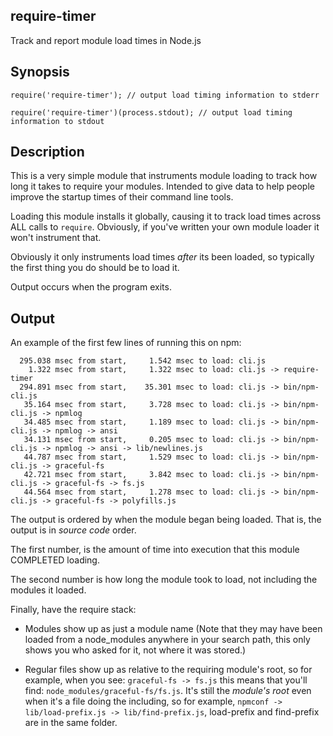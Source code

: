 require-timer
----------

Track and report module load times in Node.js

Synopsis
--------

    require('require-timer'); // output load timing information to stderr

    require('require-timer')(process.stdout); // output load timing information to stdout

Description
-----------

This is a very simple module that instruments module loading to track how
long it takes to require your modules.  Intended to give data to help people
improve the startup times of their command line tools.

Loading this module installs it globally, causing it to track load times
across ALL calls to `require`.  Obviously, if you've written your own module
loader it won't instrument that.

Obviously it only instruments load times *after* its been loaded, so
typically the first thing you do should be to load it.

Output occurs when the program exits. 

Output
------

An example of the first few lines of running this on npm:

````
  295.038 msec from start,     1.542 msec to load: cli.js
    1.322 msec from start,     1.322 msec to load: cli.js -> require-timer
  294.891 msec from start,    35.301 msec to load: cli.js -> bin/npm-cli.js
   35.164 msec from start,     3.728 msec to load: cli.js -> bin/npm-cli.js -> npmlog
   34.485 msec from start,     1.189 msec to load: cli.js -> bin/npm-cli.js -> npmlog -> ansi
   34.131 msec from start,     0.205 msec to load: cli.js -> bin/npm-cli.js -> npmlog -> ansi -> lib/newlines.js
   44.787 msec from start,     1.529 msec to load: cli.js -> bin/npm-cli.js -> graceful-fs
   42.721 msec from start,     3.842 msec to load: cli.js -> bin/npm-cli.js -> graceful-fs -> fs.js
   44.564 msec from start,     1.278 msec to load: cli.js -> bin/npm-cli.js -> graceful-fs -> polyfills.js

````

The output is ordered by when the module began being loaded. That is, the
output is in *source code* order.

The first number, is the amount of time into execution that this module COMPLETED loading.

The second number is how long the module took to load, not including the modules it loaded.

Finally, have the require stack:

* Modules show up as just a module name (Note that they may have been loaded
  from a node_modules anywhere in your search path, this only shows you who
  asked for it, not where it was stored.)

* Regular files show up as relative to the requiring module's root, so for
  example, when you see: `graceful-fs -> fs.js` this means that you'll find:
  `node_modules/graceful-fs/fs.js`.  It's still the *module's root* even
  when it's a file doing the including, so for example, 
  `npmconf -> lib/load-prefix.js -> lib/find-prefix.js`, load-prefix and
  find-prefix are in the same folder.

